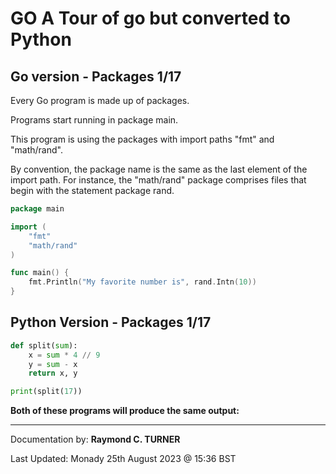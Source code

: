 # GO A Tour of go but converted to Python

## Go version - Packages 1/17

Every Go program is made up of packages.

Programs start running in package main.

This program is using the packages with import paths "fmt" and "math/rand".

By convention, the package name is the same as the last element of the import path. For instance, the "math/rand" package comprises files that begin with the statement package rand.

```go 
package main

import (
	"fmt"
	"math/rand"
)

func main() {
	fmt.Println("My favorite number is", rand.Intn(10))
}

```

## Python Version - Packages 1/17

```python
def split(sum):
    x = sum * 4 // 9
    y = sum - x
    return x, y

print(split(17))
```

**Both of these programs will produce the same output:**

---

Documentation by: **Raymond C. TURNER**

Last Updated: Monady 25th August 2023 @ 15:36 BST